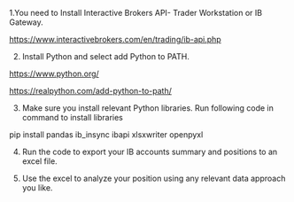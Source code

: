1.You need to Install Interactive Brokers API- Trader Workstation or IB Gateway.

https://www.interactivebrokers.com/en/trading/ib-api.php

2. Install Python and select add Python to PATH.

https://www.python.org/

https://realpython.com/add-python-to-path/

3. Make sure you install relevant Python libraries. Run following code in command to install libraries

pip install pandas ib_insync ibapi xlsxwriter openpyxl

4. Run the code to export your IB accounts summary and positions to an excel file.

5. Use the excel to analyze your position using any relevant data approach you like.
